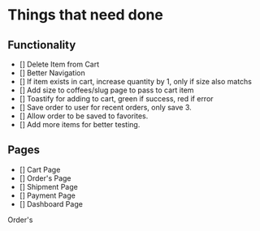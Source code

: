 # Things that need done

## Functionality

- [] Delete Item from Cart
- [] Better Navigation
- [] If item exists in cart, increase quantity by 1, only if size also matchs
- [] Add size to coffees/slug page to pass to cart item
- [] Toastify for adding to cart, green if success, red if error
- [] Save order to user for recent orders, only save 3.
- [] Allow order to be saved to favorites.
- [] Add more items for better testing.

## Pages

- [] Cart Page
- [] Order's Page
- [] Shipment Page
- [] Payment Page
- [] Dashboard Page

Order's
